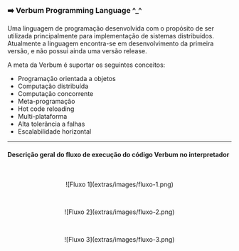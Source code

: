 ### :arrow_right: Verbum Programming Language ^_^

Uma linguagem de programação desenvolvida com o propósito de ser utilizada principalmente para implementação de sistemas distribuídos.
Atualmente a linguagem encontra-se em desenvolvimento da primeira versão, e não possui ainda uma versão release.

A meta da Verbum é suportar os seguintes conceitos:

- Programação orientada a objetos
- Computação distribuída
- Computação concorrente
- Meta-programação
- Hot code reloading
- Multi-plataforma
- Alta tolerância a falhas
- Escalabilidade horizontal

---

#### Descrição geral do fluxo de execução do código Verbum no interpretador

<br>

<p align="center">
![Fluxo 1](extras/images/fluxo-1.png)
</p>

<br>

<p align="center">
![Fluxo 2](extras/images/fluxo-2.png)
</p>

<br>

<p align="center">
![Fluxo 3](extras/images/fluxo-3.png)
</p>


